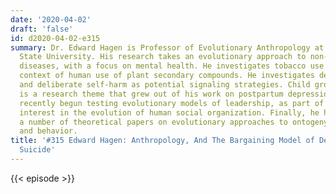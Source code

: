 ```yaml
---
date: '2020-04-02'
draft: 'false'
id: d2020-04-02-e315
summary: Dr. Edward Hagen is Professor of Evolutionary Anthropology at Washington
  State University. His research takes an evolutionary approach to non-infectious
  diseases, with a focus on mental health. He investigates tobacco use in the larger
  context of human use of plant secondary compounds. He investigates depression, suicide,
  and deliberate self-harm as potential signaling strategies. Child growth and development
  is a research theme that grew out of his work on postpartum depression. He has also
  recently begun testing evolutionary models of leadership, as part of his more general
  interest in the evolution of human social organization. Finally, he has published
  a number of theoretical papers on evolutionary approaches to ontogeny, cognition,
  and behavior.
title: '#315 Edward Hagen: Anthropology, And The Bargaining Model of Depression And
  Suicide'
---
```

{{< episode >}}
